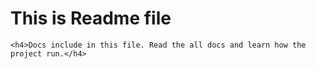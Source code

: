 <h1>This is Readme file </h1>

    <h4>Docs include in this file. Read the all docs and learn how the project run.</h4>